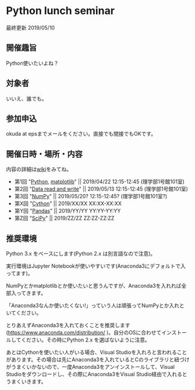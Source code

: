 # Python lunch seminar 
最終更新 2019/05/10

## 開催趣旨
Python使いたいよね？

## 対象者
いいえ、誰でも。

## 参加申込
okuda at epsまでメールをください。直接でも間接でもOKです。

## 開催日時・場所・内容
内容の詳細は[wiki](https://github.com/ue1221/python-seminar/wiki)をみてね。

* 第1回 "[Python](https://github.com/ue1221/python-seminar/wiki/1.-basic), [matplotlib](https://github.com/ue1221/python-seminar/wiki/2.-matplotlib)" || 2019/04/22 12:15-12:45 (理学部1号館101室)
* 第2回 "[Data read and write](https://github.com/ue1221/python-seminar/wiki/3.-Data-read-and-write)" || 2019/05/13 12:15-12:45 (理学部1号館101室)
* 第3回 "[NumPy](https://github.com/ue1221/python-seminar/wiki/3.-NumPy)" || 2019/05/20? 12:15-12:45? (理学部1号館101室?)
* 第X回 "[Cython](https://github.com/ue1221/python-seminar/wiki/X.-Cython)" || 2019/XX/XX XX:XX-XX:XX
* 第Y回 "[Pandas](https://github.com/ue1221/python-seminar/wiki/X.-Pandas)" || 2019/YY/YY YY:YY-YY:YY
* 第Z回 "[SciPy](https://github.com/ue1221/python-seminar/wiki/X.-SciPy)" || 2019/ZZ/ZZ ZZ:ZZ-ZZ:ZZ

## 推奨環境
Python 3.x をベースにします(Python 2.x は別言語なので注意)。

実行環境はJupyter Notebookが使いやすいです(Anaconda3にデフォルトで入ってます)。

NumPyとかmatplotlibとか使いたいと思うんですが、Anaconda3を入れれば全部入ってきます。

「Anaconda3なんか使いたくない!」っていう人は頑張ってNumPyとか入れといてください。

とりあえずAnaconda3を入れておくことを推奨します(https://www.anaconda.com/distribution/ )。自分のOSに合わせてインストールしてください。その時にPython 2.x を選ばないように注意。

あとはCythonを使いたい人がいる場合、Visual Studioを入れろと言われることがあります。その場合は先にAnaconda3を入れているとCのライブラリと紐づけがうまくいかないので、一度Anaconda3をアンインストールして、Visual Studioをダウンロードし、その際にAnaconda3をVisual Studio経由で入れるとうまくいきます。
